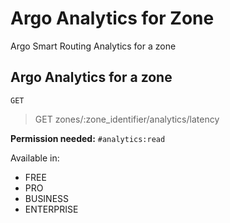 # Argo Analytics for Zone

Argo Smart Routing Analytics for a zone

## Argo Analytics for a zone

`GET` 

> GET zones/:zone_identifier/analytics/latency

**Permission needed:** `#analytics:read`

Available in:

* FREE
* PRO
* BUSINESS
* ENTERPRISE

